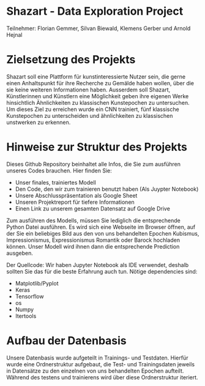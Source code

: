 # Shazart - Data Exploration Project
Teilnehmer: Florian Gemmer, Silvan Biewald, Klemens Gerber und Arnold Hejnal

# Zielsetzung des Projekts
Shazart soll eine Plattform für kunstinteressierte Nutzer sein, die gerne einen Anhaltspunkt für ihre Recherche zu Gemälde haben wollen, über die sie keine weiteren Informationen haben. Ausserdem soll Shazart, Künstlerinnen und Künstlern eine Möglichkeit geben ihre eigenen Werke hinsichtlich Ähnlichkeiten zu klassischen Kunstepochen zu untersuchen. Um dieses Ziel zu erreichen wurde ein CNN trainiert, fünf klassische Kunstepochen zu unterscheiden und ähnlichkeiten zu klassischen unstwerken zu erkennen.

# Hinweise zur Struktur des Projekts

Dieses Github Repository beinhaltet alle Infos, die Sie zum ausführen unseres Codes brauchen. 
Hier finden Sie:
  - Unser finales, trainiertes Modell
  - Den Code, den wir zum trainieren benutzt haben (Als Juypter Notebook)
  - Unsere Abschlusspräsentation als Google Sheet 
  - Unseren Projektreport für tiefere Informationen
  - Einen Link zu unserem gesamten Datensatz auf Google Drive

Zum ausführen des Modells, müssen Sie lediglich die entsprechende Python Datei ausführen. 
Es wird sich eine Webseite im Browser öffnen, auf der Sie ein beliebiges Bild aus den von uns behandelten Epochen Kubismus, Impressionismus, Expressionismus
Romantik oder Barock hochladen können. Unser Modell wird ihnen dann die entsprechende Prediction ausgeben.

Der Quellcode:
Wir haben Jupyter Notebook als IDE verwendet, deshalb sollten Sie das für die beste Erfahrung auch tun. 
Nötige dependencies sind:
  - Matplotlib/Pyplot
  - Keras
  - Tensorflow
  - os
  - Numpy
  - Itertools
  
  # Aufbau der Datenbasis
  
  Unsere Datenbasis wurde aufgeteilt in Trainings- und Testdaten. Hierfür wurde eine Ordnerstruktur aufgebaut, die Test- und Trainingsdaten jeweils in
  Datensätze zu den einzelnen von uns behandelten Epochen aufteilt. Während des testens und trainierens wird über diese Ordnerstruktur iteriert. 
  
